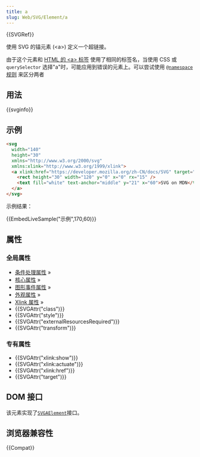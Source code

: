 ```yaml
---
title: a
slug: Web/SVG/Element/a
---
```


{{SVGRef}}

使用 SVG 的锚元素 (\<a>) 定义一个超链接。

由于这个元素和 [HTML 的 \<a> 标签](/zh-CN/docs/Web/HTML/Element/a) 使用了相同的标签名，当使用 CSS 或 `querySelector` 选择"a"时，可能应用到错误的元素上。可以尝试使用 [`@namespace`规则](/zh-CN/docs/Web/CSS/@namespace) 来区分两者

## 用法

{{svginfo}}

## 示例

```html
<svg
  width="140"
  height="30"
  xmlns="http://www.w3.org/2000/svg"
  xmlns:xlink="http://www.w3.org/1999/xlink">
  <a xlink:href="https://developer.mozilla.org/zh-CN/docs/SVG" target="_blank">
    <rect height="30" width="120" y="0" x="0" rx="15" />
    <text fill="white" text-anchor="middle" y="21" x="60">SVG on MDN</text>
  </a>
</svg>
```

示例结果：

{{EmbedLiveSample("示例",170,60)}}

## 属性

### 全局属性

- [条件处理属性](/zh-CN/docs/SVG/Attribute#ConditionalProccessing) »
- [核心属性](/zh-CN/docs/SVG/Attribute#Core) »
- [图形事件属性](/zh-CN/docs/SVG/Attribute#GraphicalEvent) »
- [外观属性](/zh-CN/docs/SVG/Attribute#Presentation) »
- [Xlink 属性](/zh-CN/docs/SVG/Attribute#XLink) »
- {{SVGAttr("class")}}
- {{SVGAttr("style")}}
- {{SVGAttr("externalResourcesRequired")}}
- {{SVGAttr("transform")}}

### 专有属性

- {{SVGAttr("xlink:show")}}
- {{SVGAttr("xlink:actuate")}}
- {{SVGAttr("xlink:href")}}
- {{SVGAttr("target")}}

## DOM 接口

该元素实现了[`SVGAElement`](/zh-CN/docs/DOM/SVGAElement)接口。

## 浏览器兼容性

{{Compat}}
